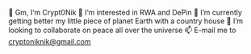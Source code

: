 👋 Gm, I’m Crypt0Nik
👀 I’m interested in RWA and DePin
🌱 I’m currently getting better my little piece of planet Earth with a country house 
💞️ I’m looking to collaborate on peace all over the universe
📫 E-mail me to cryptoniknik@gmail.com
